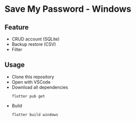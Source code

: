 # Save My Password - Windows

## Feature

- CRUD account (SQLite)
- Backup restore (CSV)
- Filter

## Usage

- Clone this repository
- Open with VSCode
- Download all dependencies
  ```bash
  flutter pub get
  ```
- Build
  ```bash
  flutter build windows
  ```
